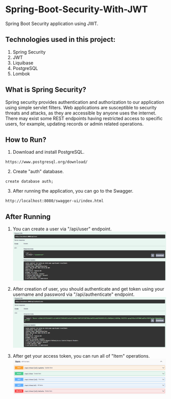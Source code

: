# Spring-Boot-Security-With-JWT
Spring Boot Security application using JWT.

## Technologies used in this project:
1. Spring Security
2. JWT
3. Liquibase
4. PostgreSQL
5. Lombok

## What is Spring Security?
Spring security provides authentication and authorization to our application using simple servlet filters. Web applications are susceptible to security threats and attacks, as they are accessible by anyone uses the internet. There may exist some REST endpoints having restricted access to specific users, for example, updating records or admin related operations.

## How to Run?
1. Download and install PostgreSQL.
```
https://www.postgresql.org/download/
```

2. Create "auth" database.
```
create database auth;
```

3. After running the application, you can go to the Swagger.
```
http://localhost:8080/swagger-ui/index.html
```

## After Running
1. You can create a user via "/api/user" endpoint.
![---](/images/image1.png)

2. After creation of user, you should authenticate and get token using your username and password via "/api/authenticate" endpoint.
![---](/images/image2.png)

3. After get your access token, you can run all of "Item" operations.
![---](/images/image3.png)
